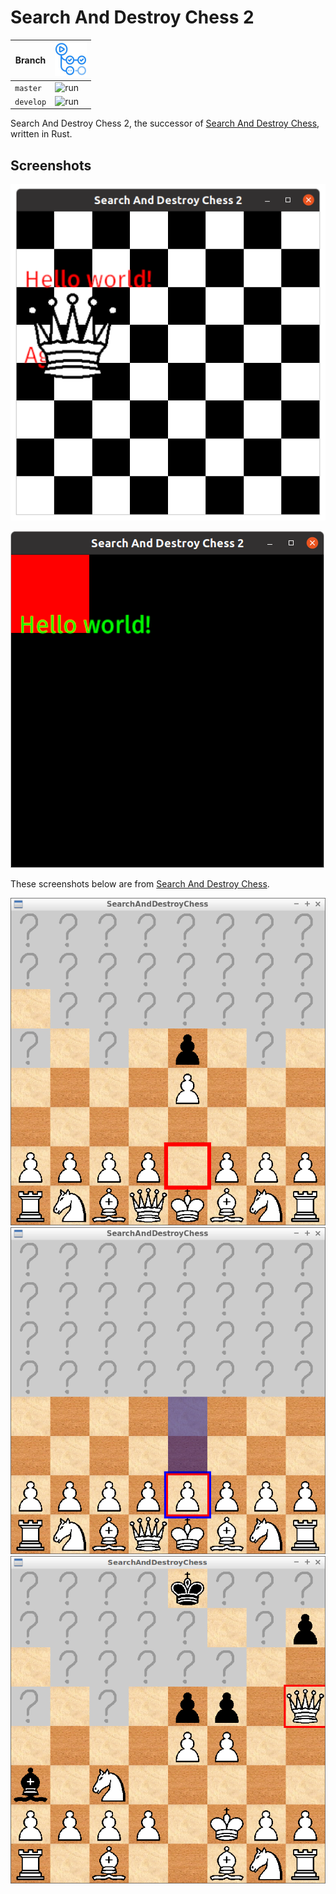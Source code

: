 # Search And Destroy Chess 2

Branch   |[![GitHub Actions logo](pics/GitHubActions.png)](https://github.com/richelbilderbeek/search_and_destroy_chess_2/actions)
---------|------------------------------------------------------------------------------------------------------------------------
`master` |![run](https://github.com/richelbilderbeek/search_and_destroy_chess_2/workflows/run/badge.svg?branch=master)
`develop`|![run](https://github.com/richelbilderbeek/search_and_destroy_chess_2/workflows/run/badge.svg?branch=develop)

Search And Destroy Chess 2,
the successor of [Search And Destroy Chess](https://github.com/richelbilderbeek/SearchAndDestroyChess),
written in Rust.

## Screenshots

![](pics/20220102.png)

![](pics/20211231.png)

These screenshots below are from [Search And Destroy Chess](https://github.com/richelbilderbeek/SearchAndDestroyChess).

![](pics/SearchAndDestroyChess_3_0.png)
![](pics/SearchAndDestroyChess_3_1.png)
![](pics/SearchAndDestroyChess_3_2.png)

